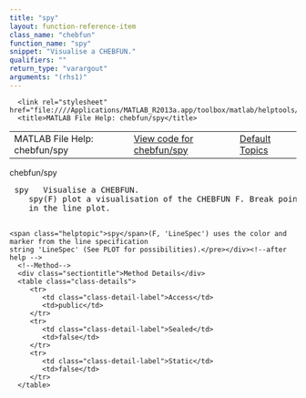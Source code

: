 ```yaml
---
title: "spy"
layout: function-reference-item
class_name: "chebfun"
function_name: "spy"
snippet: "Visualise a CHEBFUN."
qualifiers: ""
return_type: "varargout"
arguments: "(rhs1)"
---
```


<html>
   <head>
      <meta http-equiv="Content-Type" content="text/html; charset=utf-8">
   
      <link rel="stylesheet" href="file:////Applications/MATLAB_R2013a.app/toolbox/matlab/helptools/private/helpwin.css">
      <title>MATLAB File Help: chebfun/spy</title>
   </head>
   <body>
      <!--Single-page help-->
      <table border="0" cellspacing="0" width="100%">
         <tr class="subheader">
            <td class="headertitle">MATLAB File Help: chebfun/spy</td>
            <td class="subheader-left"><a href="matlab:edit chebfun/spy">View code for chebfun/spy</a></td>
            <td class="subheader-right"><a href="matlab:helpwin">Default Topics</a></td>
         </tr>
      </table>
      <div class="title">chebfun/spy</div>
      <div class="helptext"><pre><!--helptext --> <span class="helptopic">spy</span>   Visualise a CHEBFUN.
    <span class="helptopic">spy</span>(F) plot a visualisation of the CHEBFUN F. Break points are shown as gaps
    in the line plot.
 
    <span class="helptopic">spy</span>(F, 'LineSpec') uses the color and marker from the line specification
    string 'LineSpec' (See PLOT for possibilities).</pre></div><!--after help -->
      <!--Method-->
      <div class="sectiontitle">Method Details</div>
      <table class="class-details">
         <tr>
            <td class="class-detail-label">Access</td>
            <td>public</td>
         </tr>
         <tr>
            <td class="class-detail-label">Sealed</td>
            <td>false</td>
         </tr>
         <tr>
            <td class="class-detail-label">Static</td>
            <td>false</td>
         </tr>
      </table>
   </body>
</html>
